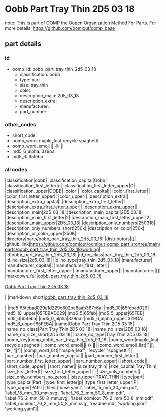# Oobb Part Tray Thin 2D5 03 18  

note: This is part of OOMP the Oopen Organization Method For Parts. For more details: https://github.com/oomlout/oomp_base

##  part details





### id
* oomp_id: oobb_part_tray_thin_2d5_03_18
  * classification: oobb
  * type: part
  * size: tray_thin
  * color: 
  * description_main: 2d5_03_18
  * description_extra: 
  * manufacturer: 
  * part_number: 

### other_codes
* short_code: 
* oomp_word: maple_leaf recycle spaghetti
* oomp_word_emoji :maple_leaf: :recycle: :spaghetti:
* md5_6_alpha: 3z9oa
* md5_6: 65feba

### all codes 
|classification|oobb|
|classification_capital|Oobb|
|classification_first_letter|o|
|classification_first_letter_upper|O|
|classification_upper|OOBB|
|color||
|color_capital||
|color_first_letter||
|color_first_letter_upper||
|color_upper||
|description_extra||
|description_extra_capital||
|description_extra_first_letter||
|description_extra_first_letter_upper||
|description_extra_upper||
|description_main|2d5_03_18|
|description_main_capital|2D5 03.18|
|description_main_first_letter|2|
|description_main_first_letter_upper|2|
|description_main_upper|2D5_03_18|
|description_only_numbers|250318|
|description_only_numbers_short|250k|
|description_or_color|250k|
|description_or_color_upper|250K|
|directory|parts/oobb_part_tray_thin_2d5_03_18|
|distributors|[]|
|github_link|https://github.com/oomlout/oomlout_oomp_part_src/tree/main/parts/oobb_part_tray_thin_2d5_03_18/working|
|id|oobb_part_tray_thin_2d5_03_18|
|id_no_class|part_tray_thin_2d5_03_18|
|id_no_size|2d5_03_18|
|id_no_type|tray_thin_2d5_03_18|
|manufacturer||
|manufacturer_capital||
|manufacturer_first_letter||
|manufacturer_first_letter_upper||
|manufacturer_upper||
|manufacturers|[]|
|markdown_full|[oobb_part_tray_thin_2d5_03_18](https://github.com/oomlout/oomlout_oomp_part_src/tree/main/parts/oobb_part_tray_thin_2d5_03_18/working)<br>[](https://github.com/oomlout/oomlout_oomp_part_src/tree/main/parts/oobb_part_tray_thin_2d5_03_18/working)<br>[Oobb Part Tray Thin 2D5 03 18](https://github.com/oomlout/oomlout_oomp_part_src/tree/main/parts/oobb_part_tray_thin_2d5_03_18/working)<br><br>|
|markdown_short|[oobb_part_tray_thin_2d5_03_18](https://github.com/oomlout/oomlout_oomp_part_src/tree/main/parts/oobb_part_tray_thin_2d5_03_18/working)<br><br>|
|md5|65febad029a1d229c602bc8aab387c6a|
|md5_10|65febad029|
|md5_10_upper|65FEBAD029|
|md5_5|65feb|
|md5_5_upper|65FEB|
|md5_6|65feba|
|md5_6_alpha|3z9oa|
|md5_6_alpha_upper|3Z9OA|
|md5_6_upper|65FEBA|
|name|Oobb Part Tray Thin 2D5 03 18|
|name_no_class|Part Tray Thin 2D5 03 18|
|name_no_size|2D5 03 18|
|name_no_size_short|2D5 03 18|
|name_no_type|Tray Thin 2D5 03 18|
|oomp_key|oomp_oobb_part_tray_thin_2d5_03_18|
|oomp_word|maple_leaf recycle spaghetti|
|oomp_word_emoji|:maple_leaf: :recycle: :spaghetti:|
|oomp_word_emoji_list|[':maple_leaf:', ':recycle:', ':spaghetti:']|
|oomp_word_list|['maple_leaf', 'recycle', 'spaghetti']|
|part_number||
|part_number_capital||
|part_number_first_letter||
|part_number_first_letter_upper||
|part_number_upper||
|short_code||
|short_code_upper||
|short_name||
|size|tray_thin|
|size_capital|Tray Thin|
|size_first_letter|t|
|size_first_letter_upper|T|
|size_only_numbers||
|size_only_numbers_no_zeros||
|size_upper|TRAY_THIN|
|type|part|
|type_capital|Part|
|type_first_letter|p|
|type_first_letter_upper|P|
|type_upper|PART|
|files|['base.yaml', 'label_15_mm_30_mm.pdf', 'label_15_mm_30_mm.svg', 'label_76_2_mm_50_8_mm.pdf', 'label_76_2_mm_50_8_mm.svg', 'label_oomlout_76_2_mm_50_8_mm.pdf', 'label_oomlout_76_2_mm_50_8_mm.svg', 'readme.md', 'working.json', 'working.yaml']|
